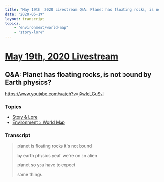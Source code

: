 ```yaml
---
title: "May 19th, 2020 Livestream Q&A: Planet has floating rocks, is not bound by Earth physics?"
date: "2020-05-19"
layout: transcript
topics:
    - "environment/world-map"
    - "story-lore"
---
```

# [May 19th, 2020 Livestream](../2020-05-19.md)
## Q&A: Planet has floating rocks, is not bound by Earth physics?
https://www.youtube.com/watch?v=jXwIeLGuSvI

### Topics
* [Story & Lore](../topics/story-lore.md)
* [Environment > World Map](../topics/environment/world-map.md)

### Transcript

> planet is floating rocks it's not bound
> 
> by earth physics yeah we're on an alien
> 
> planet so you have to expect
> 
> some things
> 

